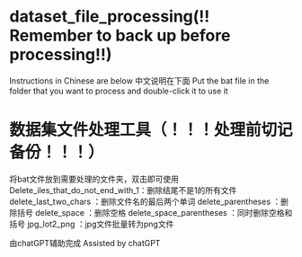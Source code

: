 # dataset_file_processing(!! Remember to back up before processing!!)
Instructions in Chinese are below 中文说明在下面 
Put the bat file in the folder that you want to process and double-click it to use it





# 数据集文件处理工具（！！！处理前切记备份！！！）
将bat文件放到需要处理的文件夹，双击即可使用
Delete_iles_that_do_not_end_with_1：删除结尾不是1的所有文件
delete_last_two_chars             ：删除文件名的最后两个单词
delete_parentheses                ：删除括号 
delete_space                      ：删除空格
delete_space_parentheses          ：同时删除空格和括号
jpg_lot2_png                      ：jpg文件批量转为png文件


由chatGPT辅助完成 Assisted by chatGPT

